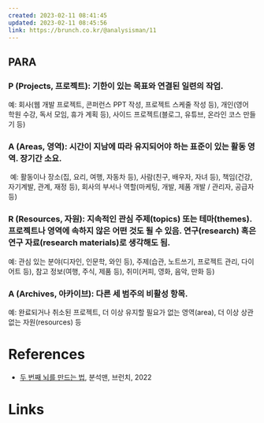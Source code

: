 ```yaml
---
created: 2023-02-11 08:41:45
updated: 2023-02-11 08:45:56
link: https://brunch.co.kr/@analysisman/11
---
```


## PARA

### P (Projects, 프로젝트): 기한이 있는 목표와 연결된 일련의 작업.    
예: 회사(웹 개발 프로젝트, 콘퍼런스 PPT 작성, 프로젝트 스케줄 작성 등), 개인(영어 학원 수강, 독서 모임, 휴가 계획 등), 사이드 프로젝트(블로그, 유튜브, 온라인 코스 만들기 등)

### A (Areas, 영역): 시간이 지남에 따라 유지되어야 하는 표준이 있는 활동 영역. 장기간 소요.   
 예: 활동이나 장소(집, 요리, 여행, 자동차 등), 사람(친구, 배우자, 자녀 등), 책임(건강, 자기계발, 관계, 재정 등), 회사의 부서나 역할(마케팅, 개발, 제품 개발 / 관리자, 공급자 등)    

### R (Resources, 자원): 지속적인 관심 주제(topics) 또는 테마(themes). 프로젝트나 영역에 속하지 않은 어떤 것도 될 수 있음. 연구(research) 혹은 연구 자료(research materials)로 생각해도 됨. 
예: 관심 있는 분야(디자인, 인문학, 와인 등), 주제(습관, 노트쓰기, 프로젝트 관리, 다이어트 등), 참고 정보(여행, 주식, 제품 등), 취미(커피, 영화, 음악, 만화 등)    

### A (Archives, 아카이브): 다른 세 범주의 비활성 항목.
예: 완료되거나 취소된 프로젝트, 더 이상 유지할 필요가 없는 영역(area), 더 이상 상관없는 자원(resources) 등

# References
- [두 번째 뇌를 만드는 법](https://brunch.co.kr/@analysisman/11), 분석맨, 브런치, 2022

# Links